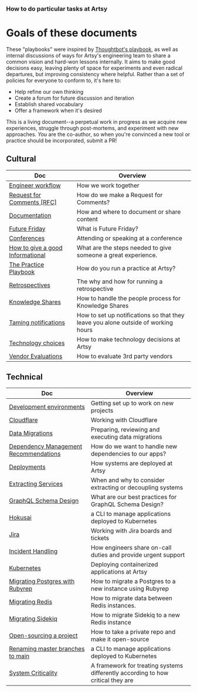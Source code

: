 ### How to do particular tasks at Artsy

# Goals of these documents

These "playbooks" were inspired by [Thoughtbot's playbook](https://thoughtbot.com/playbook), as well as internal
discussions of ways for Artsy's engineering team to share a common vision and hard-won lessons internally. It aims
to make good decisions easy, leaving plenty of space for experiments and even radical departures, but improving
consistency where helpful. Rather than a set of policies for everyone to conform to, it's here to:

- Help refine our own thinking
- Create a forum for future discussion and iteration
- Establish shared vocabulary
- Offer a framework when it's desired

This is a living document--a perpetual work in progress as we acquire new experiences, struggle through
post-mortems, and experiment with new approaches. _You_ are the co-author, so when you're convinced a new tool or
practice should be incorporated, submit a PR!

<!-- prettier-ignore-start -->
<!-- start_toc -->
## Cultural
| Doc | Overview |
|--|--|
| [Engineer workflow](/playbooks/engineer-workflow.md#readme) | How we work together |
| [Request for Comments [RFC]](/playbooks/rfcs.md) | How do we make a Request for Comments? |
| [Documentation](/playbooks/documentation.md#readme) | How and where to document or share content |
| [Future Friday](/playbooks/future-friday.md#readme) | What is Future Friday? |
| [Conferences](/playbooks/conferences.md#readme) | Attending or speaking at a conference |
| [How to give a good Informational](/playbooks/informationals.md#readme) | What are the steps needed to give someone a great experience. |
| [The Practice Playbook](/playbooks/practices.md#readme) | How do you run a practice at Artsy? |
| [Retrospectives](/playbooks/retrospectives.md#readme) | The why and how for running a retrospective |
| [Knowledge Shares](/playbooks/running-knowledge-share.md#readme) | How to handle the people process for Knowledge Shares |
| [Taming notifications](/playbooks/taming-notifications.md#readme) | How to set up notifications so that they leave you alone outside of working hours |
| [Technology choices](/playbooks/technology-choices.md#readme) | How to make technology decisions at Artsy |
| [Vendor Evaluations](/playbooks/vendor-evaluations.md#readme) | How to evaluate 3rd party vendors |
## Technical
| Doc | Overview |
|--|--|
| [Development environments](/playbooks/development-environments.md#readme) | Getting set up to work on new projects |
| [Cloudflare](/playbooks/cloudflare.md#readme) | Working with Cloudflare |
| [Data Migrations](/playbooks/data-migrations.md#readme) | Preparing, reviewing and executing data migrations |
| [Dependency Management Recommendations](/playbooks/dependencies.md#readme) | How do we want to handle new dependencies to our apps? |
| [Deployments](/playbooks/deployments.md#readme) | How systems are deployed at Artsy |
| [Extracting Services](/playbooks/extracting-services.md#readme) | When and why to consider extracting or decoupling systems |
| [GraphQL Schema Design](/playbooks/graphql-schema-design.md#readme) | What are our best practices for GraphQL Schema Design? |
| [Hokusai](/playbooks/hokusai.md#readme) | a CLI to manage applications deployed to Kubernetes |
| [Jira](/playbooks/jira.md#readme) | Working with Jira boards and tickets |
| [Incident Handling](/playbooks/incident-handling.md#readme) | How engineers share on-call duties and provide urgent support |
| [Kubernetes](/playbooks/kubernetes.md#readme) | Deploying containerized applications at Artsy |
| [Migrating Postgres with Rubyrep](/playbooks/migrating-postgres-with-rubyrep.md#readme) | How to migrate a Postgres to a new instance using Rubyrep |
| [Migrating Redis](/playbooks/migrating-redis.md#readme) | How to migrate data between Redis instances. |
| [Migrating Sidekiq](/playbooks/migrating-sidekiq.md#readme) | How to migrate Sidekiq to a new Redis instance |
| [Open-sourcing a project](/playbooks/open-sourcing.md#readme) | How to take a private repo and make it open-source |
| [Renaming master branches to main](/playbooks/rename-master-to-main.md#readme) | a CLI to manage applications deployed to Kubernetes |
| [System Criticality](/playbooks/system-criticality.md#readme) | A framework for treating systems differently according to how critical they are |

<!-- end_toc -->
<!-- prettier-ignore-end -->

<!--

WIP future topics:

## Choosing an architecture

## Communication patterns

## Choosing a stack

## Platform/Host

## Naming and locating projects

## When to open-source

# Application-level choices

## Authentication and authorization

## Analytics

## Metrics

## Monitoring

## Alerting

## Configuration

## DNS

## Licenses

## CI

# Designing APIs

# Working with the main API (Gravity)

 -->
